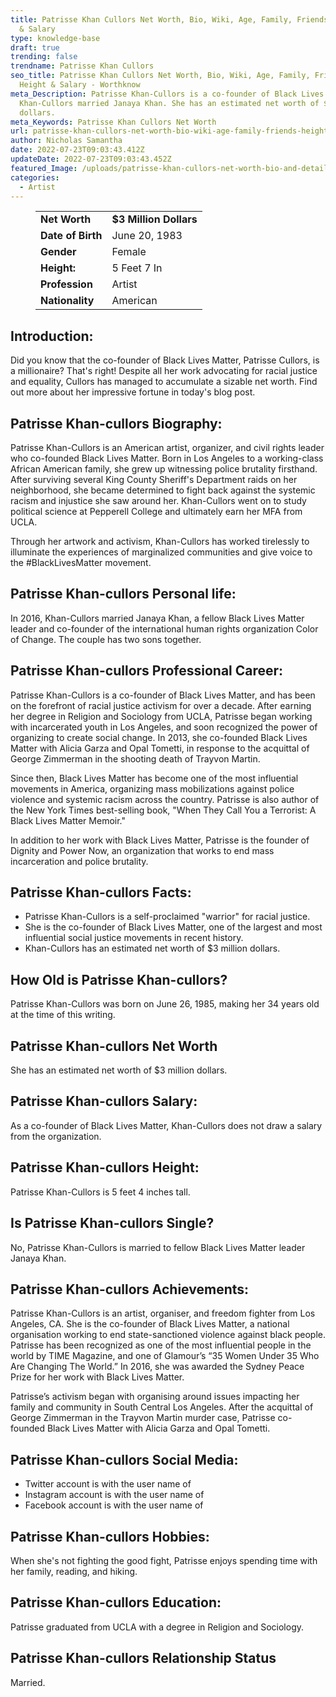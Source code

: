 ```yaml
---
title: Patrisse Khan Cullors Net Worth, Bio, Wiki, Age, Family, Friends, Height
  & Salary
type: knowledge-base
draft: true
trending: false
trendname: Patrisse Khan Cullors
seo_title: Patrisse Khan Cullors Net Worth, Bio, Wiki, Age, Family, Friends,
  Height & Salary - Worthknow
meta_Description: Patrisse Khan-Cullors is a co-founder of Black Lives.  2016,
  Khan-Cullors married Janaya Khan. She has an estimated net worth of $3 million
  dollars.
meta_Keywords: Patrisse Khan Cullors Net Worth
url: patrisse-khan-cullors-net-worth-bio-wiki-age-family-friends-height-salary
author: Nicholas Samantha
date: 2022-07-23T09:03:43.412Z
updateDate: 2022-07-23T09:03:43.452Z
featured_Image: /uploads/patrisse-khan-cullors-net-worth-bio-and-details-.webp
categories:
  - Artist
---
```

<figure class="wp-block-table is-style-stripes">
  <table>
    <tbody>
      <tr>
        <td>
          <strong>Net Worth</strong>
        </td>
        <td>
          <strong>$3 Million Dollars</strong>
        </td>
      </tr>
      <tr>
        <td>
          <strong>Date of Birth</strong>
        </td>
        <td>June 20, 1983</td>
      </tr>
      <tr>
        <td>
          <strong>Gender</strong>
        </td>
        <td>Female</td>
      </tr>
      <tr>
        <td>
          <strong>Height:</strong>
        </td>
        <td>5 Feet 7 In</td>
      </tr>
      <tr>
        <td>
          <strong>Profession</strong>
        </td>
        <td>Artist</td>
      </tr>
      <tr>
        <td>
          <strong>Nationality</strong>
        </td>
        <td>American</td>
      </tr>
    </tbody>
  </table>
</figure>

## **Introduction:**

Did you know that the co-founder of Black Lives Matter, Patrisse Cullors, is a millionaire? That's right! Despite all her work advocating for racial justice and equality, Cullors has managed to accumulate a sizable net worth. Find out more about her impressive fortune in today's blog post.

## **Patrisse Khan-cullors Biography:**

Patrisse Khan-Cullors is an American artist, organizer, and civil rights leader who co-founded Black Lives Matter. Born in Los Angeles to a working-class African American family, she grew up witnessing police brutality firsthand. After surviving several King County Sheriff's Department raids on her neighborhood, she became determined to fight back against the systemic racism and injustice she saw around her. Khan-Cullors went on to study political science at Pepperell College and ultimately earn her MFA from UCLA.

Through her artwork and activism, Khan-Cullors has worked tirelessly to illuminate the experiences of marginalized communities and give voice to the #BlackLivesMatter movement. 

## **Patrisse Khan-cullors Personal life:**

In 2016, Khan-Cullors married Janaya Khan, a fellow Black Lives Matter leader and co-founder of the international human rights organization Color of Change. The couple has two sons together.

## **Patrisse Khan-cullors Professional Career:**

Patrisse Khan-Cullors is a co-founder of Black Lives Matter, and has been on the forefront of racial justice activism for over a decade. After earning her degree in Religion and Sociology from UCLA, Patrisse began working with incarcerated youth in Los Angeles, and soon recognized the power of organizing to create social change. In 2013, she co-founded Black Lives Matter with Alicia Garza and Opal Tometti, in response to the acquittal of George Zimmerman in the shooting death of Trayvon Martin.

Since then, Black Lives Matter has become one of the most influential movements in America, organizing mass mobilizations against police violence and systemic racism across the country. Patrisse is also author of the New York Times best-selling book, "When They Call You a Terrorist: A Black Lives Matter Memoir."

In addition to her work with Black Lives Matter, Patrisse is the founder of Dignity and Power Now, an organization that works to end mass incarceration and police brutality.

## **Patrisse Khan-cullors Facts:**

* Patrisse Khan-Cullors is a self-proclaimed "warrior" for racial justice.
* She is the co-founder of Black Lives Matter, one of the largest and most influential social justice movements in recent history.
* Khan-Cullors has an estimated net worth of $3 million dollars.

## **How Old is Patrisse Khan-cullors?**

Patrisse Khan-Cullors was born on June 26, 1985, making her 34 years old at the time of this writing.

## **Patrisse Khan-cullors Net Worth**

She has an estimated net worth of $3 million dollars.

## **Patrisse Khan-cullors Salary:**

As a co-founder of Black Lives Matter, Khan-Cullors does not draw a salary from the organization.

## **Patrisse Khan-cullors Height:**

Patrisse Khan-Cullors is 5 feet 4 inches tall.

## **Is Patrisse Khan-cullors Single?** 

No, Patrisse Khan-Cullors is married to fellow Black Lives Matter leader Janaya Khan.

## **Patrisse Khan-cullors Achievements:**

Patrisse Khan-Cullors is an artist, organiser, and freedom fighter from Los Angeles, CA. She is the co-founder of Black Lives Matter, a national organisation working to end state-sanctioned violence against black people. Patrisse has been recognized as one of the most influential people in the world by TIME Magazine, and one of Glamour’s “35 Women Under 35 Who Are Changing The World.” In 2016, she was awarded the Sydney Peace Prize for her work with Black Lives Matter.

Patrisse’s activism began with organising around issues impacting her family and community in South Central Los Angeles. After the acquittal of George Zimmerman in the Trayvon Martin murder case, Patrisse co-founded Black Lives Matter with Alicia Garza and Opal Tometti.

## **Patrisse Khan-cullors Social Media:**

* Twitter account is with the user name of 
* Instagram account is with the user name of 
* Facebook account is with the user name of 

## **Patrisse Khan-cullors Hobbies:**

When she's not fighting the good fight, Patrisse enjoys spending time with her family, reading, and hiking.

## **Patrisse Khan-cullors Education:**

Patrisse graduated from UCLA with a degree in Religion and Sociology.

## **Patrisse Khan-cullors Relationship Status**

Married.